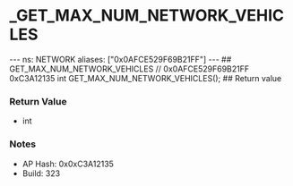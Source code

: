 # _GET_MAX_NUM_NETWORK_VEHICLES

--- ns: NETWORK aliases: ["0x0AFCE529F69B21FF"] --- ## GET_MAX_NUM_NETWORK_VEHICLES  // 0x0AFCE529F69B21FF 0xC3A12135 int GET_MAX_NUM_NETWORK_VEHICLES();  ## Return value

### Return Value
* int

### Notes
* AP Hash: 0x0xC3A12135
* Build: 323

